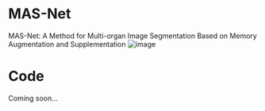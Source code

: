 # MAS-Net
MAS-Net: A Method for Multi-organ Image Segmentation Based on Memory Augmentation and Supplementation
![image]([https://github.com/zz0226zz/MAS-Net/model.png])

# Code
Coming soon...
